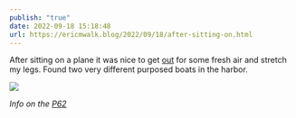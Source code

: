 ```yaml
---
publish: "true"
date: 2022-09-18 15:18:48
url: https://ericmwalk.blog/2022/09/18/after-sitting-on.html
---
```

After sitting on a plane it was nice to get [out](http://www.strava.com/activities/7830158111) for some fresh air and stretch my legs. Found two very different purposed boats in the harbor.

![](https://ericmwalk.blog/uploads/2022/9882da3de2.jpg)

*Info on the [P62](https://en.m.wikipedia.org/wiki/L%C3%89_James_Joyce_(P62))*